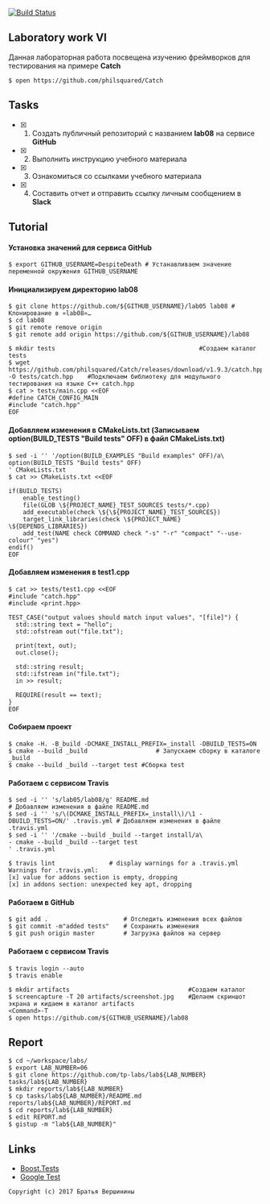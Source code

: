 [![Build Status](https://travis-ci.org/DespiteDeath/lab08.svg?branch=master)](https://travis-ci.org/DespiteDeath/lab08)
## Laboratory work VI

Данная лабораторная работа посвещена изучению фреймворков для тестирования на примере **Catch**

```ShellSession
$ open https://github.com/philsquared/Catch
```

## Tasks

- [x] 1. Создать публичный репозиторий с названием **lab08** на сервисе **GitHub**
- [x] 2. Выполнить инструкцию учебного материала
- [x] 3. Ознакомиться со ссылками учебного материала
- [x] 4. Составить отчет и отправить ссылку личным сообщением в **Slack**

## Tutorial

#### Установка значений для сервиса **GitHub**

```ShellSession
$ export GITHUB_USERNAME=DespiteDeath # Устанавливаем значение переменной окружения GITHUB_USERNAME
```

#### Инициализируем директорию **lab08**

```ShellSession
$ git clone https://github.com/${GITHUB_USERNAME}/lab05 lab08 # Клонирование в «lab08»…
$ cd lab08 
$ git remote remove origin 
$ git remote add origin https://github.com/${GITHUB_USERNAME}/lab08         
```

```ShellSession
$ mkdir tests       				                 #Создаем каталог tests
$ wget https://github.com/philsquared/Catch/releases/download/v1.9.3/catch.hpp -O tests/catch.hpp    #Подключаем библиотеку для модульного тестирования на языке С++ catch.hpp
$ cat > tests/main.cpp <<EOF             	   
#define CATCH_CONFIG_MAIN
#include "catch.hpp"
EOF
```

#### Добавляем изменения в **CMakeLists.txt** (Записываем option(BUILD_TESTS "Build tests" OFF) в файл CMakeLists.txt)

```ShellSession
$ sed -i '' '/option(BUILD_EXAMPLES "Build examples" OFF)/a\   
option(BUILD_TESTS "Build tests" OFF)
' CMakeLists.txt
$ cat >> CMakeLists.txt <<EOF

if(BUILD_TESTS)
	enable_testing()
	file(GLOB \${PROJECT_NAME}_TEST_SOURCES tests/*.cpp)
	add_executable(check \${\${PROJECT_NAME}_TEST_SOURCES})
	target_link_libraries(check \${PROJECT_NAME} \${DEPENDS_LIBRARIES})
	add_test(NAME check COMMAND check "-s" "-r" "compact" "--use-colour" "yes") 
endif()
EOF
```

#### Добавляем изменения в **test1.cpp**

```ShellSession
$ cat >> tests/test1.cpp <<EOF
#include "catch.hpp"
#include <print.hpp>

TEST_CASE("output values should match input values", "[file]") {
  std::string text = "hello";
  std::ofstream out("file.txt");
  
  print(text, out);
  out.close();
  
  std::string result;
  std::ifstream in("file.txt");
  in >> result;
  
  REQUIRE(result == text);
}
EOF
```

#### Собираем проект

```ShellSession
$ cmake -H. -B_build -DCMAKE_INSTALL_PREFIX=_install -DBUILD_TESTS=ON
$ cmake --build _build 					 # Запускаем сборку в каталоге _build
$ cmake --build _build --target test #Сборка test 
```

#### Работаем с сервисом **Travis**

```ShellSession
$ sed -i '' 's/lab05/lab08/g' README.md                                             # Добавляем изменения в файле README.md
$ sed -i '' 's/\(DCMAKE_INSTALL_PREFIX=_install\)/\1 -DBUILD_TESTS=ON/' .travis.yml # Добавляем изменения в файле .travis.yml
$ sed -i '' '/cmake --build _build --target install/a\
- cmake --build _build --target test
' .travis.yml
```

```ShellSession
$ travis lint 				# display warnings for a .travis.yml
Warnings for .travis.yml:
[x] value for addons section is empty, dropping
[x] in addons section: unexpected key apt, dropping
```

#### Работаем в **GitHub** 

```ShellSession
$ git add .                     # Отследить изменения всех файлов
$ git commit -m"added tests"    # Сохранить изменения
$ git push origin master        # Загрузка файлов на сервер
```

#### Работаем с сервисом **Travis**

```ShellSession
$ travis login --auto 
$ travis enable 
```

```ShellSession
$ mkdir artifacts                                 #Создаем каталог
$ screencapture -T 20 artifacts/screenshot.jpg    #Делаем скриншот экрана и кидаем в каталог artifacts
<Command>-T
$ open https://github.com/${GITHUB_USERNAME}/lab08
```

## Report

```ShellSession
$ cd ~/workspace/labs/
$ export LAB_NUMBER=06
$ git clone https://github.com/tp-labs/lab${LAB_NUMBER} tasks/lab${LAB_NUMBER}
$ mkdir reports/lab${LAB_NUMBER}
$ cp tasks/lab${LAB_NUMBER}/README.md reports/lab${LAB_NUMBER}/REPORT.md
$ cd reports/lab${LAB_NUMBER}
$ edit REPORT.md
$ gistup -m "lab${LAB_NUMBER}"
```

## Links

- [Boost.Tests](http://www.boost.org/doc/libs/1_63_0/libs/test/doc/html/)
- [Google Test](https://github.com/google/googletest)

```
Copyright (c) 2017 Братья Вершинины
```

